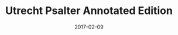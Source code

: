 ---
layout: site
title: "Utrecht Psalter Annotated Edition"
date: 2017-02-09
categories: [community]
version: 1.4.7
major: 1
minor: 4
patch: 7
slug: utrecht-psalter-annotated-edition
link: http://psalter.library.uu.nl/
permalink: /sites/:slug
---